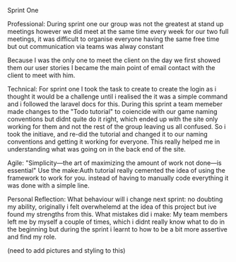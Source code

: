 Sprint One

Professional:
During sprint one our group was not the greatest at stand up meetings however we did meet at the same time every week for our two full meetings, it was difficult to organise everyone having the same free time but out communication via teams was alway constant

Because I was the only one to meet the client on the day we first showed them our user stories I became the main point of email contact with the client to meet with him.

Technical:
For sprint one I took the task to create to create the login as i thought it would be a challenge until i realised the it was a simple command and i followed the laravel docs for this.
During this sprint a team memeber made changes to the "Todo tutorial" to coiencide with our game naming conventions but didnt quite do it
right, which ended up with the site only working for them and not the rest of the group leaving us all confused.
So i took the initiave, and re-did the tutorial and changed it to our naming conventions and getting it working 
for everyone. This really helped me in understanding what was going on in the back end of the site.

Agile:
"Simplicity—the art of maximizing the amount of work not done—is essential"
Use the make:Auth tutorial really cemented the idea of using the framework to work for you. instead of having to manually code everything 
it was done with a simple line.

Personal Reflection:
What behaviour will i change next sprint: 
no doubting my ability, originally i felt overwhelemd at the idea of this project but ive found my strengths from this.
What mistakes did i make:
My team members left me by myself a couple of times, which i didnt really know what to do in the beginning but during the sprint i learnt to how to be a bit more assertive and find my role.

(need to add pictures and styling to this)
